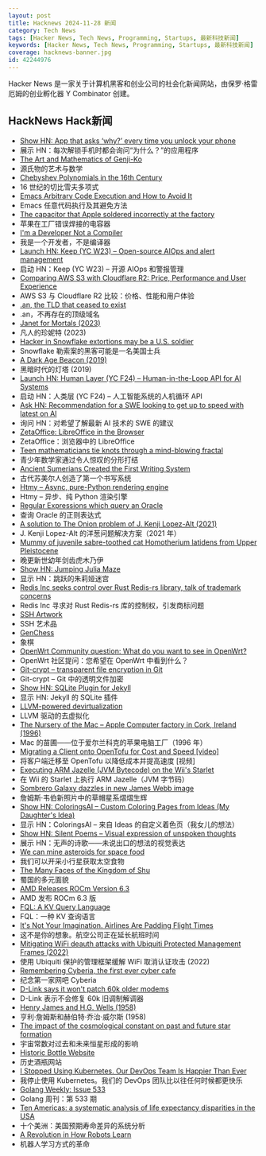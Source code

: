 ```yaml
---
layout: post
title: Hacknews 2024-11-28 新闻
category: Tech News
tags: [Hacker News, Tech News, Programming, Startups, 最新科技新闻]
keywords: [Hacker News, Tech News, Programming, Startups, 最新科技新闻]
coverage: hacknews-banner.jpg
id: 42244976
---
```


Hacker News 是一家关于计算机黑客和创业公司的社会化新闻网站，由保罗·格雷厄姆的创业孵化器 Y Combinator 创建。

## HackNews Hack新闻

- [Show HN: App that asks ‘why?’ every time you unlock your phone](https://play.google.com/store/apps/details?id=com.actureunlock&hl=en_US)
- 展示 HN：每次解锁手机时都会询问“为什么？”的应用程序
- [The Art and Mathematics of Genji-Ko](https://www.oranlooney.com/post/genji-ko/)
- 源氏物的艺术与数学
- [Chebyshev Polynomials in the 16th Century](https://arxiv.org/abs/2203.10955)
- 16 世纪的切比雪夫多项式
- [Emacs Arbitrary Code Execution and How to Avoid It](https://eshelyaron.com/posts/2024-11-27-emacs-aritrary-code-execution-and-how-to-avoid-it.html)
- Emacs 任意代码执行及其避免方法
- [The capacitor that Apple soldered incorrectly at the factory](https://www.downtowndougbrown.com/2024/11/the-capacitor-that-apple-soldered-incorrectly-at-the-factory/)
- 苹果在工厂错误焊接的电容器
- [I'm a Developer Not a Compiler](https://news.radio-t.com/post/i-m-a-developer-not-a-compiler)
- 我是一个开发者，不是编译器
- [Launch HN: Keep (YC W23) – Open-source AIOps and alert management](https://github.com/keephq/keep)
- 启动 HN：Keep (YC W23) – 开源 AIOps 和警报管理
- [Comparing AWS S3 with Cloudflare R2: Price, Performance and User Experience](https://kerkour.com/aws-s3-vs-cloudflare-r2-price-performance-user-experience)
- AWS S3 与 Cloudflare R2 比较：价格、性能和用户体验
- [.an, the TLD that ceased to exist](https://en.wikipedia.org/wiki/.an)
- .an，不再存在的顶级域名
- [Janet for Mortals (2023)](https://ianthehenry.com/posts/janet-for-mortals/)
- 凡人的珍妮特 (2023)
- [Hacker in Snowflake extortions may be a U.S. soldier](https://krebsonsecurity.com/2024/11/hacker-in-snowflake-extortions-may-be-a-u-s-soldier/)
- Snowflake 勒索案的黑客可能是一名美国士兵
- [A Dark Age Beacon (2019)](https://archaeology.org/issues/january-february-2019/features/a-dark-age-beacon/)
- 黑暗时代的灯塔 (2019)
- [Launch HN: Human Layer (YC F24) – Human-in-the-Loop API for AI Systems]()
- 启动 HN：人类层 (YC F24) – 人工智能系统的人机循环 API
- [Ask HN: Recommendation for a SWE looking to get up to speed with latest on AI]()
- 询问 HN：对希望了解最新 AI 技术的 SWE 的建议
- [ZetaOffice: LibreOffice in the Browser](https://zetaoffice.net/)
- ZetaOffice：浏览器中的 LibreOffice
- [Teen mathematicians tie knots through a mind-blowing fractal](https://www.quantamagazine.org/teen-mathematicians-tie-knots-through-a-mind-blowing-fractal-20241126/)
- 青少年数学家通过令人惊叹的分形打结
- [Ancient Sumerians Created the First Writing System](https://lithub.com/how-the-ancient-sumerians-created-the-worlds-first-writing-system/)
- 古代苏美尔人创造了第一个书写系统
- [Htmy – Async, pure-Python rendering engine](https://volfpeter.github.io/htmy/)
- Htmy – 异步、纯 Python 渲染引擎
- [Regular Expressions which query an Oracle](https://arxiv.org/abs/2410.13262)
- 查询 Oracle 的正则表达式
- [A solution to The Onion problem of J. Kenji Lopez-Alt (2021)](https://medium.com/@drspoulsen/a-solution-to-the-onion-problem-of-j-kenji-l%C3%B3pez-alt-c3c4ab22e67c)
- J. Kenji Lopez-Alt 的洋葱问题解决方案（2021 年）
- [Mummy of juvenile sabre-toothed cat Homotherium latidens from Upper Pleistocene](https://www.nature.com/articles/s41598-024-79546-1)
- 晚更新世幼年剑齿虎木乃伊
- [Show HN: Jumping Julia Maze](https://jumpingjuliamaze.onrender.com)
- 显示 HN：跳跃的朱莉娅迷宫
- [Redis Inc seeks control over Rust Redis-rs library, talk of trademark concerns](https://devclass.com/2024/11/27/redis-inc-seeks-control-over-future-of-rust-redis-rs-client-library-amid-talk-of-trademark-threat/)
- Redis Inc 寻求对 Rust Redis-rs 库的控制权，引发商标问题
- [SSH Artwork](https://github.com/villasv/ssh-artwork)
- SSH 艺术品
- [GenChess](https://labs.google/genchess)
- 象棋
- [OpenWrt Community question: What do you want to see in OpenWrt?](https://forum.openwrt.org/t/community-question-what-do-you-want-to-see-in-openwrt/216706)
- OpenWrt 社区提问：您希望在 OpenWrt 中看到什么？
- [Git-crypt – transparent file encryption in Git](https://www.agwa.name/projects/git-crypt/)
- Git-crypt – Git 中的透明文件加密
- [Show HN: SQLite Plugin for Jekyll](https://github.com/captn3m0/jekyll-sqlite)
- 显示 HN: Jekyll 的 SQLite 插件
- [LLVM-powered devirtualization](https://blog.thalium.re/posts/llvm-powered-devirtualization/)
- LLVM 驱动的去虚拟化
- [The Nursery of the Mac – Apple Computer factory in Cork, Ireland (1996)](http://www.rgaros.nl/computers/apple-cork/report-en.html)
- Mac 的苗圃——位于爱尔兰科克的苹果电脑工厂（1996 年）
- [Migrating a Client onto OpenTofu for Cost and Speed [video]](https://www.youtube.com/watch?v=YDez1_G47H8)
- 将客户端迁移至 OpenTofu 以降低成本并提高速度 [视频]
- [Executing ARM Jazelle (JVM Bytecode) on the Wii's Starlet](https://github.com/thamugadi/jazelle-wii)
- 在 Wii 的 Starlet 上执行 ARM Jazelle（JVM 字节码）
- [Sombrero Galaxy dazzles in new James Webb image](https://science.nasa.gov/missions/webb/hats-off-to-nasas-webb-sombrero-galaxy-dazzles-in-new-image/)
- 詹姆斯·韦伯新照片中的草帽星系熠熠生辉
- [Show HN: ColoringsAI – Custom Coloring Pages from Ideas (My Daughter's Idea)](https://www.coloringsai.com/en)
- 显示 HN：ColoringsAI – 来自 Ideas 的自定义着色页（我女儿的想法）
- [Show HN: Silent Poems – Visual expression of unspoken thoughts](https://silentpoems.net/)
- 展示 HN：无声的诗歌——未说出口的想法的视觉表达
- [We can mine asteroids for space food](https://www.cambridge.org/core/journals/international-journal-of-astrobiology/article/how-we-can-mine-asteroids-for-space-food/9EF3C4FA6F32368D09994EB7910C7035)
- 我们可以开采小行星获取太空食物
- [The Many Faces of the Kingdom of Shu](https://archaeology.org/issues/november-december-2024/features/the-many-faces-of-the-kingdom-of-shu/)
- 蜀国的多元面貌
- [AMD Releases ROCm Version 6.3](https://insidehpc.com/2024/11/amd-releases-rocm-version-6-3/)
- AMD 发布 ROCm 6.3 版
- [FQL: A KV Query Language](https://github.com/janderland/fql)
- FQL：一种 KV 查询语言
- [It's Not Your Imagination. Airlines Are Padding Flight Times](https://www.nytimes.com/2024/11/27/upshot/airlines-flight-times-padding.html)
- 这不是你的想象。航空公司正在延长航班时间
- [Mitigating WiFi deauth attacks with Ubiquiti Protected Management Frames (2022)](https://blog.steveendow.com/2022/05/mitigating-wifi-deauth-attack-with.html)
- 使用 Ubiquiti 保护的管理框架缓解 WiFi 取消认证攻击 (2022)
- [Remembering Cyberia, the first ever cyber cafe](https://www.vice.com/en/article/worlds-first-ever-cyber-cafe-cyberia-london/)
- 纪念第一家网吧 Cyber​​ia
- [D-Link says it won't patch 60k older modems](https://www.techradar.com/pro/security/d-link-says-it-wont-patch-60-000-older-modems-as-theyre-not-worth-saving)
- D-Link 表示不会修复 60k 旧调制解调器
- [Henry James and H.G. Wells (1958)](https://www.bopsecrets.org/rexroth/essays/james-wells.htm)
- 亨利·詹姆斯和赫伯特·乔治·威尔斯 (1958)
- [The impact of the cosmological constant on past and future star formation](https://academic.oup.com/mnras/article/535/2/1449/7896079)
- 宇宙常数对过去和未来恒星形成的影响
- [Historic Bottle Website](https://sha.org/bottle/)
- 历史酒瓶网站
- [I Stopped Using Kubernetes. Our DevOps Team Is Happier Than Ever](https://blog.stackademic.com/i-stopped-using-kubernetes-our-devops-team-is-happier-than-ever-a5519f916ec0)
- 我停止使用 Kubernetes。我们的 DevOps 团队比以往任何时候都更快乐
- [Golang Weekly: Issue 533](https://golangweekly.com/issues/533)
- Golang 周刊：第 533 期
- [Ten Americas: a systematic analysis of life expectancy disparities in the USA](https://www.thelancet.com/journals/lancet/article/PIIS0140-6736(24)01495-8/fulltext)
- 十个美洲：美国预期寿命差异的系统分析
- [A Revolution in How Robots Learn](https://www.newyorker.com/magazine/2024/12/02/a-revolution-in-how-robots-learn)
- 机器人学习方式的革命

